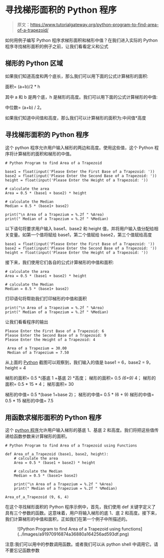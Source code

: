 # 寻找梯形面积的 Python 程序

> 原文：<https://www.tutorialgateway.org/python-program-to-find-area-of-a-trapezoid/>

如何用例子编写 Python 程序求梯形面积和梯形中值？在我们进入实际的 Python 程序寻找梯形面积的例子之前，让我们看看定义和公式

## 梯形的 Python 区域

如果我们知道高度和两个底长，那么我们可以用下面的公式计算梯形的面积:

面积= (a+b)/2 * h

其中 a 和 b 是两个底，h 是梯形的高度。我们可以用下面的公式计算梯形的中值:

中位数= (a+b) / 2。

如果我们知道中间值和高度，那么我们可以计算梯形的面积为:中间值*高度

## 寻找梯形面积的 Python 程序

这个 python 程序允许用户输入梯形的两边和高度。使用这些值，这个 Python 程序将计算梯形的面积和梯形的中值。

```
# Python Program to find Area of a Trapezoid

base1 = float(input('Please Enter the First Base of a Trapezoid: '))
base2 = float(input('Please Enter the Second Base of a Trapezoid: '))
height = float(input('Please Enter the Height of a Trapezoid: '))

# calculate the area
Area = 0.5 * (base1 + base2) * height

# calculate the Median
Median = 0.5 * (base1+ base2)

print("\n Area of a Trapezium = %.2f " %Area)
print(" Median of a Trapezium = %.2f " %Median)
```

以下语句将要求用户输入 base1、base2 和 height 值，并将用户输入值分配给相关变量。如第一个值将赋给 base1，第二个值赋给 base2，第三个值赋给高度

```
base1 = float(input('Please Enter the First Base of a Trapezoid: '))
base2 = float(input('Please Enter the Second Base of a Trapezoid: '))
height = float(input('Please Enter the Height of a Trapezoid: '))
```

接下来，我们使用它们各自的公式计算梯形的中值和面积:

```
# calculate the area
Area = 0.5 * (base1 + base2) * height

# calculate the Median
Median = 0.5 * (base1+ base2)
```

打印语句将帮助我们打印梯形的中值和面积

```
print("\n Area of a Trapezium = %.2f " %Area)
print(" Median of a Trapezium = %.2f " %Median)
```

让我们看看程序的输出

```
Please Enter the First Base of a Trapezoid: 6
Please Enter the Second Base of a Trapezoid: 9
Please Enter the Height of a Trapezoid: 4

 Area of a Trapezium = 30.00 
 Median of a Trapezium = 7.50 
```

从上面的 [Python](https://www.tutorialgateway.org/python-tutorial/) 截图可以观察到，我们输入的值是 base1 = 6，base2 = 9，height = 4

梯形的面积= 0.5 *(基底 1 +基底 2) *高度；
梯形的面积= 0.5 *(6+9)* 4；
梯形的面积= 0.5 * 15 * 4；
梯形面积= 30

梯形的中值= 0.5 *(base 1+base 2)；
梯形的中值= 0.5 * (6 + 9)
梯形的中值= 0.5 * 15
梯形的中值= 7.5

## 用函数求梯形面积的 Python 程序

这个 [python 程序](https://www.tutorialgateway.org/python-programming-examples/)允许用户输入梯形的基底 1、基底 2 和高度。我们将把这些值传递给函数参数来计算梯形的面积。

```
# Python Program to find Area of a Trapezoid using Functions

def Area_of_a_Trapezoid (base1, base2, height):
    # calculate the area
    Area = 0.5 * (base1 + base2) * height

    # calculate the Median
    Median = 0.5 * (base1+ base2)

    print("\n Area of a Trapezium = %.2f " %Area)
    print(" Median of a Trapezium = %.2f " %Median)

Area_of_a_Trapezoid (9, 6, 4)
```

在这个寻找梯形面积的 Python 程序示例中，首先，我们使用 def 关键字定义了具有三个参数的函数。这意味着，用户将输入梯形的底 1、底 2 和高度。接下来，我们计算梯形的中值和面积，正如我们在第一个例子中所描述的。

<figure class="wp-block-image">![Python Program to find Area of a Trapezoid using functions](../Images/a91970916874a36880a164256ad593df.png)</figure>

注意:我们可以用中的参数调用函数。或者我们可以从 python shell 中调用它。请不要忘记函数参数